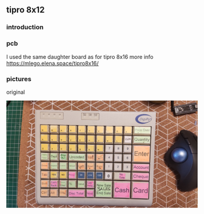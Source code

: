 ## tipro 8x12

### introduction

### pcb

I used the same daughter board as for tipro 8x16 more info https://mlego.elena.space/tipro8x16/

### pictures

original

  ![tipro 96 8x12](pics/tipro/m8x12-orig.jpg)

